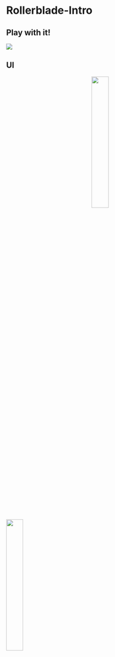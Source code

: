 # Rollerblade-Intro

## Play with it!
![](https://i.imgur.com/ifPcuqh.png)

## UI
<p align=center>
    <img src = "https://i.imgur.com/8hZUmAZ.jpg" width = 30% height = 30%>
</p>
<img src = "https://i.imgur.com/8hZUmAZ.jpg" width = 30% height = 30% div align=center />
